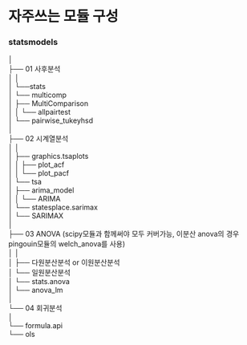 # 자주쓰는 모듈 구성
### statsmodels
│  
├── 01 사후분석  
│   │  
│   └──stats  
│       └── multicomp  
│           ├── MultiComparison  
│           │   └── allpairtest  
│           └── pairwise_tukeyhsd  
│  
├── 02 시계열분석  
│   │  
│   ├── graphics.tsaplots  
│   │   ├── plot_acf  
│   │   └── plot_pacf  
│   └── tsa  
│       ├── arima_model  
│       │   └── ARIMA  
│       └── statesplace.sarimax  
│           └── SARIMAX  
│  
├── 03 ANOVA (scipy모듈과 함께써야 모두 커버가능, 이분산 anova의 경우 pingouin모듈의 welch_anova를 사용)  
│   │  
│   ├── 다원분산분석 or 이원분산분석  
│   └── 일원분산분석  
│       └── stats.anova  
│           └── anova_lm  
│  
└── 04 회귀분석  
    │  
    └── formula.api  
        └── ols  
